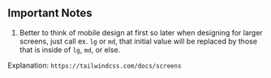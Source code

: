 ## Important Notes

1. Better to think of mobile design at first so later when designing for larger screens, just call ex. `lg` or `md`, that initial value will be replaced by those that is inside of `lg`, `md`, or else.

Explanation: `https://tailwindcss.com/docs/screens`